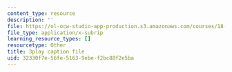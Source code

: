 ```yaml
---
content_type: resource
description: ''
file: https://ol-ocw-studio-app-production.s3.amazonaws.com/courses/18-03sc-differential-equations-fall-2011/32330f7e56fe51639ebef2bc88f2e5ba_te6Mplq3DCU.vtt
file_type: application/x-subrip
learning_resource_types: []
resourcetype: Other
title: 3play caption file
uid: 32330f7e-56fe-5163-9ebe-f2bc88f2e5ba
---
```

